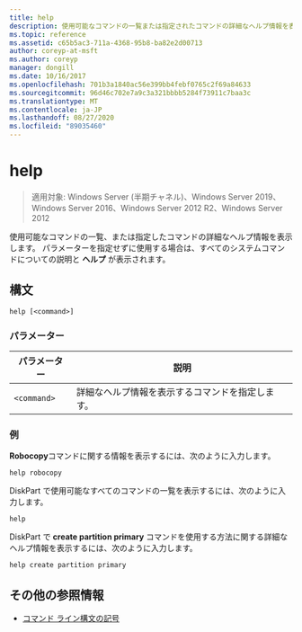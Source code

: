 ```yaml
---
title: help
description: 使用可能なコマンドの一覧または指定されたコマンドの詳細なヘルプ情報を表示する、ヘルプコマンドの参照記事です。
ms.topic: reference
ms.assetid: c65b5ac3-711a-4368-95b8-ba82e2d00713
author: coreyp-at-msft
ms.author: coreyp
manager: dongill
ms.date: 10/16/2017
ms.openlocfilehash: 701b3a1840ac56e399bb4febf0765c2f69a84633
ms.sourcegitcommit: 96d46c702e7a9c3a321bbbb5284f73911c7baa3c
ms.translationtype: MT
ms.contentlocale: ja-JP
ms.lasthandoff: 08/27/2020
ms.locfileid: "89035460"
---
```

# <a name="help"></a>help

> 適用対象: Windows Server (半期チャネル)、Windows Server 2019、Windows Server 2016、Windows Server 2012 R2、Windows Server 2012

使用可能なコマンドの一覧、または指定したコマンドの詳細なヘルプ情報を表示します。 パラメーターを指定せずに使用する場合は、すべてのシステムコマンドについての説明と **ヘルプ** が表示されます。

## <a name="syntax"></a>構文

```
help [<command>]
```

### <a name="parameters"></a>パラメーター

| パラメーター | 説明 |
| --------- | ----------- |
| `<command>` | 詳細なヘルプ情報を表示するコマンドを指定します。 |

### <a name="examples"></a>例

**Robocopy**コマンドに関する情報を表示するには、次のように入力します。

```
help robocopy
```

DiskPart で使用可能なすべてのコマンドの一覧を表示するには、次のように入力します。

```
help
```

DiskPart で **create partition primary** コマンドを使用する方法に関する詳細なヘルプ情報を表示するには、次のように入力します。

```
help create partition primary
```

## <a name="additional-references"></a>その他の参照情報

- [コマンド ライン構文の記号](command-line-syntax-key.md)
